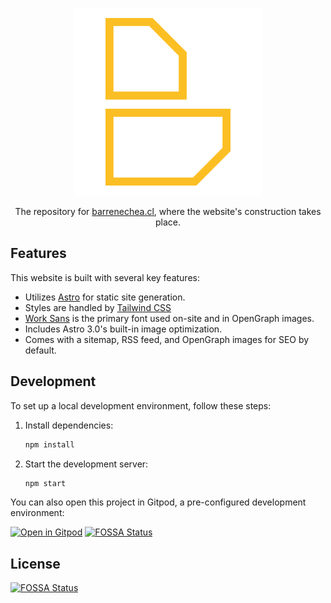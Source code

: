 <p align="center">
  <img src='src/assets/og-image.png' alt='Barrenechea isotype' />
</p>
<p align="center">
  The repository for <a href='https://www.barrenechea.cl/'>barrenechea.cl</a>, where the website's construction takes place.
</p>

## Features
This website is built with several key features:

- Utilizes [Astro](https://astro.build/) for static site generation.
- Styles are handled by [Tailwind CSS](https://tailwindcss.com/)
- [Work Sans](https://fonts.google.com/specimen/Work+Sans) is the primary font used on-site and in OpenGraph images.
- Includes Astro 3.0's built-in image optimization.
- Comes with a sitemap, RSS feed, and OpenGraph images for SEO by default.

## Development

To set up a local development environment, follow these steps:

1. Install dependencies:
   ```bash
   npm install
   ```
2. Start the development server:
   ```bash
   npm start
   ```

You can also open this project in Gitpod, a pre-configured development environment:

[![Open in Gitpod](https://gitpod.io/button/open-in-gitpod.svg)](https://gitpod.io/#https://github.com/barrenechea/barrenechea-website)
[![FOSSA Status](https://app.fossa.com/api/projects/git%2Bgithub.com%2Fbarrenechea%2Fbarrenechea-website.svg?type=shield)](https://app.fossa.com/projects/git%2Bgithub.com%2Fbarrenechea%2Fbarrenechea-website?ref=badge_shield)


## License
[![FOSSA Status](https://app.fossa.com/api/projects/git%2Bgithub.com%2Fbarrenechea%2Fbarrenechea-website.svg?type=large)](https://app.fossa.com/projects/git%2Bgithub.com%2Fbarrenechea%2Fbarrenechea-website?ref=badge_large)